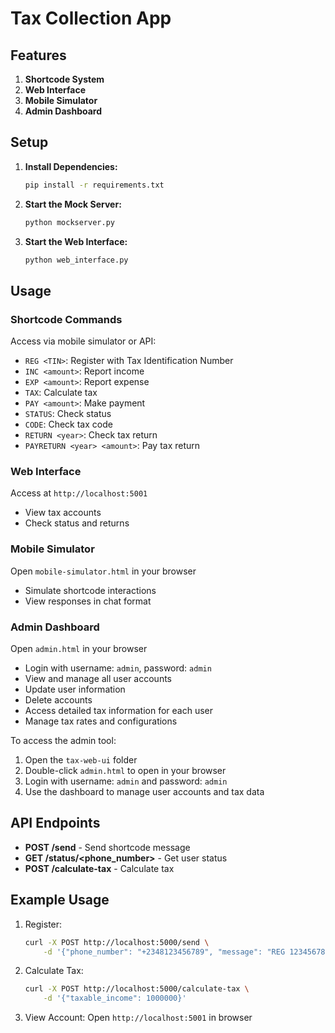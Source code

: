 # Tax Collection App

## Features

1. **Shortcode System**
2. **Web Interface**
3. **Mobile Simulator**
4. **Admin Dashboard**

## Setup

1. **Install Dependencies:**
   ```bash
   pip install -r requirements.txt
   ```

2. **Start the Mock Server:**
   ```bash
   python mockserver.py
   ```

3. **Start the Web Interface:**
   ```bash
   python web_interface.py
   ```

## Usage

### Shortcode Commands
Access via mobile simulator or API:
- `REG <TIN>`: Register with Tax Identification Number
- `INC <amount>`: Report income
- `EXP <amount>`: Report expense
- `TAX`: Calculate tax
- `PAY <amount>`: Make payment
- `STATUS`: Check status
- `CODE`: Check tax code
- `RETURN <year>`: Check tax return
- `PAYRETURN <year> <amount>`: Pay tax return

### Web Interface
Access at `http://localhost:5001`
- View tax accounts
- Check status and returns

### Mobile Simulator
Open `mobile-simulator.html` in your browser
- Simulate shortcode interactions
- View responses in chat format

### Admin Dashboard
Open `admin.html` in your browser
- Login with username: `admin`, password: `admin`
- View and manage all user accounts
- Update user information
- Delete accounts
- Access detailed tax information for each user
- Manage tax rates and configurations

To access the admin tool:
1. Open the `tax-web-ui` folder
2. Double-click `admin.html` to open in your browser
3. Login with username: `admin` and password: `admin`
4. Use the dashboard to manage user accounts and tax data

## API Endpoints

- **POST /send** - Send shortcode message
- **GET /status/<phone_number>** - Get user status
- **POST /calculate-tax** - Calculate tax

## Example Usage

1. Register:
   ```bash
   curl -X POST http://localhost:5000/send \
       -d '{"phone_number": "+2348123456789", "message": "REG 123456789"}'
   ```

2. Calculate Tax:
   ```bash
   curl -X POST http://localhost:5000/calculate-tax \
       -d '{"taxable_income": 1000000}'
   ```

3. View Account:
   Open `http://localhost:5001` in browser 